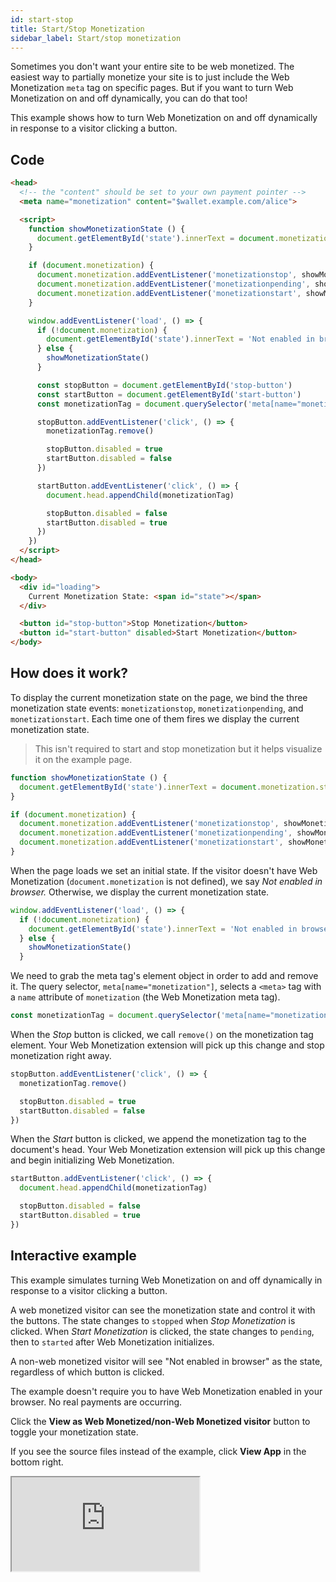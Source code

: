 ```yaml
---
id: start-stop
title: Start/Stop Monetization
sidebar_label: Start/stop monetization
---
```


Sometimes you don't want your entire site to be web monetized. The easiest way to partially monetize your site is to just include the Web Monetization `meta` tag on specific pages. But if you want to turn Web Monetization on and off dynamically, you can do that too!

This example shows how to turn Web Monetization on and off dynamically in response to a visitor clicking a button.

## Code

```html
<head>
  <!-- the "content" should be set to your own payment pointer -->
  <meta name="monetization" content="$wallet.example.com/alice">

  <script>
    function showMonetizationState () {
      document.getElementById('state').innerText = document.monetization.state
    }

    if (document.monetization) {
      document.monetization.addEventListener('monetizationstop', showMonetizationState)
      document.monetization.addEventListener('monetizationpending', showMonetizationState)
      document.monetization.addEventListener('monetizationstart', showMonetizationState)
    }

    window.addEventListener('load', () => {
      if (!document.monetization) {
        document.getElementById('state').innerText = 'Not enabled in browser'
      } else {
        showMonetizationState()
      }

      const stopButton = document.getElementById('stop-button')
      const startButton = document.getElementById('start-button')
      const monetizationTag = document.querySelector('meta[name="monetization"]')

      stopButton.addEventListener('click', () => {
        monetizationTag.remove()

        stopButton.disabled = true
        startButton.disabled = false
      })

      startButton.addEventListener('click', () => {
        document.head.appendChild(monetizationTag)

        stopButton.disabled = false
        startButton.disabled = true
      })
    })
  </script>
</head>

<body>
  <div id="loading">
    Current Monetization State: <span id="state"></span>
  </div>

  <button id="stop-button">Stop Monetization</button>
  <button id="start-button" disabled>Start Monetization</button>
</body>
```

## How does it work?

To display the current monetization state on the page, we bind the
three monetization state events: `monetizationstop`, `monetizationpending`, and `monetizationstart`. Each time one of them fires we display the current monetization state.

> This isn't required to start and stop monetization but it helps visualize it on
> the example page.

```js
function showMonetizationState () {
  document.getElementById('state').innerText = document.monetization.state
}

if (document.monetization) {
  document.monetization.addEventListener('monetizationstop', showMonetizationState)
  document.monetization.addEventListener('monetizationpending', showMonetizationState)
  document.monetization.addEventListener('monetizationstart', showMonetizationState)
}
```

When the page loads we set an initial state. If the visitor doesn't have Web Monetization (`document.monetization` is not defined), we say _Not enabled in browser._ Otherwise, we display the current monetization state.

```js
window.addEventListener('load', () => {
  if (!document.monetization) {
    document.getElementById('state').innerText = 'Not enabled in browser'
  } else {
    showMonetizationState()
  }
```

We need to grab the meta tag's element object in order to add and remove it. The query selector, `meta[name="monetization"]`, selects a `<meta>` tag with a `name` attribute of `monetization` (the Web Monetization meta tag).

```js
const monetizationTag = document.querySelector('meta[name="monetization"]')
```

When the _Stop_ button is clicked, we call `remove()` on the monetization tag element. Your Web Monetization extension will pick up this change and stop monetization right away.

```js
stopButton.addEventListener('click', () => {
  monetizationTag.remove()

  stopButton.disabled = true
  startButton.disabled = false
})
```

When the _Start_ button is clicked, we append the monetization tag to the
document's head. Your Web Monetization extension will pick up this change and begin initializing Web Monetization.

```js
startButton.addEventListener('click', () => {
  document.head.appendChild(monetizationTag)

  stopButton.disabled = false
  startButton.disabled = true
})
```

## Interactive example

This example simulates turning Web Monetization on and off dynamically in response to a visitor clicking a button.

A web monetized visitor can see the monetization state and control it with the buttons. The state changes to `stopped` when _Stop Monetization_ is clicked. When _Start Monetization_ is clicked, the state changes to `pending`, then to `started` after Web Monetization initializes.

A non-web monetized visitor will see "Not enabled in browser" as the state, regardless of which button is clicked.

The example doesn't require you to have Web Monetization enabled in your browser. No real payments are occurring.

Click the **View as Web Monetized/non-Web Monetized visitor** button to toggle your monetization state.

If you see the source files instead of the example, click **View App** in the bottom right.

<div class="glitch-embed-wrap" style={{ height: '420px', width: '100%' }}>
  <iframe
    src="https://glitch.com/embed/#!/embed/wm-start-stop?path=README.md&previewSize=100"
    title="wm-start-stop on Glitch"
    allow="geolocation; microphone; camera; midi; vr; encrypted-media"
    style={{ height: '100%', width: '100%', border: '0' }}>
  </iframe>
</div>
